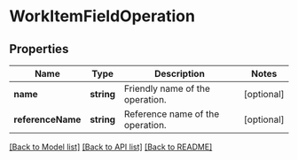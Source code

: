 # WorkItemFieldOperation

## Properties
Name | Type | Description | Notes
------------ | ------------- | ------------- | -------------
**name** | **string** | Friendly name of the operation. | [optional] 
**referenceName** | **string** | Reference name of the operation. | [optional] 

[[Back to Model list]](../README.md#documentation-for-models) [[Back to API list]](../README.md#documentation-for-api-endpoints) [[Back to README]](../README.md)


